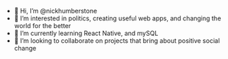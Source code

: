 - 👋 Hi, I’m @nickhumberstone
- 👀 I’m interested in politics, creating useful web apps, and changing the world for the better
- 🌱 I’m currently learning React Native, and mySQL
- 💞️ I’m looking to collaborate on projects that bring about positive social change

<!---
nickhumberstone/nickhumberstone is a ✨ special ✨ repository because its `README.md` (this file) appears on your GitHub profile.
You can click the Preview link to take a look at your changes.
--->
